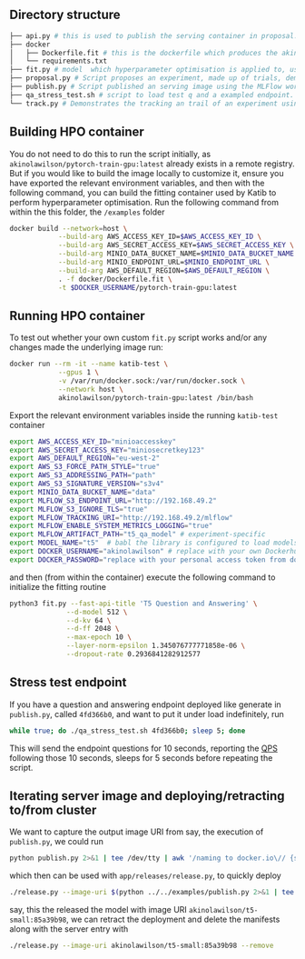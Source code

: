 ## Directory structure 

```bash 
├── api.py # this is used to publish the serving container in proposal.py and in publish.py.
├── docker
│   ├── Dockerfile.fit # this is the dockerfile which produces the akinolawilson/pytorch-train-gpu:latest image
│   └── requirements.txt
├── fit.py # model  which hyperparameter optimisation is applied to, used internally by Katib framework inside of akinolawilson/pytorch-train-gpu:latest
├── proposal.py # Script proposes an experiment, made up of trials, demonstrating the HPO framework and options 
├── publish.py # Script published an serving image using the MLFlow workflow. 
├── qa_stress_test.sh # script to load test q and a exampled endpoint. Usage:./qa_stress_test.sh 4fd366b0
└── track.py # Demonstrates the tracking an trail of an experiment using the MLFlow framework
```


## Building HPO container 

You do not need to do this to run the script initially, as `akinolawilson/pytorch-train-gpu:latest` already exists in a remote registry. But if you would like to build the image locally to customize it, ensure you have exported the relevant environment variables, and then with the following command, you can build the fitting container used by Katib to perform hyperparameter optimisation. Run the following command from within the this folder, the `/examples` folder 
```bash
docker build --network=host \
            --build-arg AWS_ACCESS_KEY_ID=$AWS_ACCESS_KEY_ID \
            --build-arg AWS_SECRET_ACCESS_KEY=$AWS_SECRET_ACCESS_KEY \
            --build-arg MINIO_DATA_BUCKET_NAME=$MINIO_DATA_BUCKET_NAME \
            --build-arg MINIO_ENDPOINT_URL=$MINIO_ENDPOINT_URL \
            --build-arg AWS_DEFAULT_REGION=$AWS_DEFAULT_REGION \
            . -f docker/Dockerfile.fit \
            -t $DOCKER_USERNAME/pytorch-train-gpu:latest
```
## Running HPO container 

To test out whether your own custom `fit.py` script works and/or any changes made the underlying image run:
```bash
docker run --rm -it --name katib-test \
            --gpus 1 \
            -v /var/run/docker.sock:/var/run/docker.sock \
            --network host \
            akinolawilson/pytorch-train-gpu:latest /bin/bash
```
Export the relevant environment variables inside the running `katib-test` container 
```bash
export AWS_ACCESS_KEY_ID="minioaccesskey"
export AWS_SECRET_ACCESS_KEY="miniosecretkey123"
export AWS_DEFAULT_REGION="eu-west-2"
export AWS_S3_FORCE_PATH_STYLE="true"
export AWS_S3_ADDRESSING_PATH="path"
export AWS_S3_SIGNATURE_VERSION="s3v4"
export MINIO_DATA_BUCKET_NAME="data"
export MLFLOW_S3_ENDPOINT_URL="http://192.168.49.2" 
export MLFLOW_S3_IGNORE_TLS="true"
export MLFLOW_TRACKING_URI="http://192.168.49.2/mlflow"
export MLFLOW_ENABLE_SYSTEM_METRICS_LOGGING="true"
export MLFLOW_ARTIFACT_PATH="t5_qa_model" # experiment-specific
export MODEL_NAME="t5"  # babl the library is configured to load models this way
export DOCKER_USERNAME="akinolawilson" # replace with your own Dockerhub username
export DOCKER_PASSWORD="replace with your personal access token from dockerhub" 
```
and then (from within the container) execute the following command to initialize the fitting routine
```bash
python3 fit.py --fast-api-title 'T5 Question and Answering' \
              --d-model 512 \
              --d-kv 64 \
              --d-ff 2048 \
              --max-epoch 10 \
              --layer-norm-epsilon 1.345076777771858e-06 \
              --dropout-rate 0.2936841282912577 

```


## Stress test endpoint 
If you have a question and answering endpoint deployed like generate in `publish.py`, called `4fd366b0`,  and want to put it under load indefinitely, run 
```bash 
while true; do ./qa_stress_test.sh 4fd366b0; sleep 5; done
```
This will send the endpoint questions for 10 seconds, reporting the [QPS](https://en.wikipedia.org/wiki/Queries_per_second) following those 10 seconds, sleeps for 5 seconds before repeating the script. 


## Iterating server image and deploying/retracting to/from cluster

We want to capture the output image URI from say, the execution of `publish.py`, we could run 
```bash 
python publish.py 2>&1 | tee /dev/tty | awk '/naming to docker.io\// {sub(/.*naming to docker.io\//, ""); sub(/ done$/, ""); print; exit}'
```

which then can be used with `app/releases/release.py`, to quickly deploy
```bash 
./release.py --image-uri $(python ../../examples/publish.py 2>&1 | tee /dev/tty | awk '/naming to docker.io\// {sub(/.*naming to docker.io\//, ""); sub(/ done$/, ""); print; exit}') --add
```


say, this the released the model with image URI `akinolawilson/t5-small:85a39b98`, we can retract the deployment and delete the manifests along with the server entry with 
```bash
./release.py --image-uri akinolawilson/t5-small:85a39b98 --remove 
```
